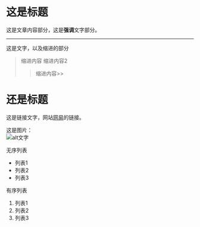 
# 这是标题


这是文章内容部分，这是**强调**文字部分。
*******************
这是文字，以及缩进的部分
> 缩进内容
> 缩进内容2
>> 缩进内容\>\>

还是标题
==========

这是链接文字，网站[网易](http://www.163.com)的链接。

这是图片：  
![alt文字](http://img3.douban.com/pics/nav/lg_main_a7.png)

无序列表
* 列表1
* 列表2
* 列表3

有序列表
1. 列表1
2. 列表2
3. 列表3


